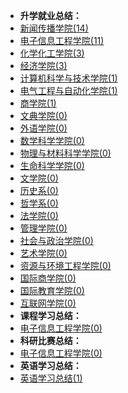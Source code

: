 - **升学就业总结：**
- [新闻传播学院(14)](升学就业/新闻传播学院/README.md)
- [电子信息工程学院(11)](升学就业/电子信息工程学院/README.md)
- [化学化工学院(3)](升学就业/化学化工学院/README.md)
- [经济学院(3)](升学就业/经济学院/README.md)
- [计算机科学与技术学院(1)](升学就业/计算机科学与技术学院/README.md)
- [电气工程与自动化学院(1)](升学就业/电气工程与自动化学院/README.md)
- [商学院(1)](升学就业/商学院/README.md)
- [文典学院(0)](升学就业/文典学院/README.md)
- [外语学院(0)](升学就业/外语学院/README.md)
- [数学科学学院(0)](升学就业/数学科学学院/README.md)
- [物理与材料科学学院(0)](升学就业/物理与材料科学学院/README.md)
- [生命科学学院(0)](升学就业/生命科学学院/README.md)
- [文学院(0)](升学就业/文学院/README.md)
- [历史系(0)](升学就业/历史系/README.md)
- [哲学系(0)](升学就业/哲学系/README.md)
- [法学院(0)](升学就业/法学院/README.md)
- [管理学院(0)](升学就业/管理学院/README.md)
- [社会与政治学院(0)](升学就业/社会与政治学院/README.md)
- [艺术学院(0)](升学就业/艺术学院/README.md)
- [资源与环境工程学院(0)](升学就业/资源与环境工程学院/README.md)
- [国际商学院(0)](升学就业/国际商学院/README.md)
- [国际教育学院(0)](升学就业/国际教育学院/README.md)
- [互联网学院(0)](升学就业/互联网学院/README.md)
- **课程学习总结：**
- [电子信息工程学院(0)](课程学习/电子信息工程学院/README.md)
- **科研比赛总结：**
- [电子信息工程学院(0)](科研比赛/电子信息工程学院/README.md)
- **英语学习总结：**
- [英语学习总结(1)](英语学习/README.md)

